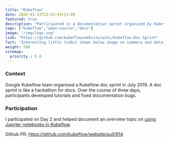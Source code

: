 ```yaml
---
title: "Kubeflow"
date: 2020-01-13T23:33:43+11:00
featured: true
description: "Participated in a documentation sprint organised by Kubeflow"
tags: ["kubeflow","open-source","docs"]
image: "/img/logo.svg"
link: "https://github.com/kubeflow/website/wiki/Kubeflow-Doc-Sprint"
fact: "Interesting little tidbit shown below image on summary and detail page"
weight: 500
sitemap:
  priority : 0.8
---
```


### Context

Google Kubeflow team organised a Kubeflow doc sprint in July 2019. A doc sprint is like a hackathon for docs. Over the course of three days, participants developed tutorials and fixed documentation bugs.

### Participation

I participated on Day 2 and helped document an overview topic on [using Jupyter notebooks in Kubeflow](https://www.kubeflow.org/docs/notebooks/why-use-jupyter-notebook/).

Github PR: https://github.com/kubeflow/website/pull/914
